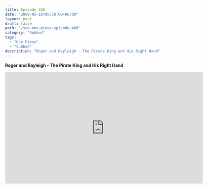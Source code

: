 ```yaml
---
title: Episode 400
date: "2009-05-10T05:30:00+00:00"
layout: post
draft: false
path: "/sub-one-piece-episode-400"
category: "Subbed"
tags:
  - "One Piece"
  - "Subbed"
description: "Roger and Rayleigh - The Pirate King and His Right Hand"
---
```


**Roger and Rayleigh - The Pirate King and His Right Hand**

<iframe width="640" height="360" src="https://www.rapidvideo.com/e/FXV11A325A" frameborder="0" marginwidth=0 marginheight=0 scrolling=no allowfullscreen></iframe>

